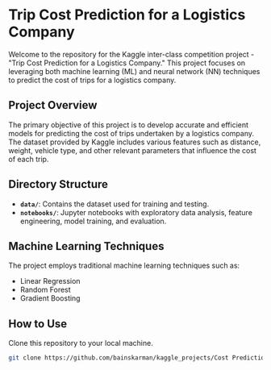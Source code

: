 # Trip Cost Prediction for a Logistics Company

Welcome to the repository for the Kaggle inter-class competition project - "Trip Cost Prediction for a Logistics Company." This project focuses on leveraging both machine learning (ML) and neural network (NN) techniques to predict the cost of trips for a logistics company.

## Project Overview

The primary objective of this project is to develop accurate and efficient models for predicting the cost of trips undertaken by a logistics company. The dataset provided by Kaggle includes various features such as distance, weight, vehicle type, and other relevant parameters that influence the cost of each trip.

## Directory Structure

- **`data/`**: Contains the dataset used for training and testing.
- **`notebooks/`**: Jupyter notebooks with exploratory data analysis, feature engineering, model training, and evaluation.

## Machine Learning Techniques

The project employs traditional machine learning techniques such as:
- Linear Regression
- Random Forest
- Gradient Boosting

## How to Use

Clone this repository to your local machine.
   ```bash
   git clone https://github.com/bainskarman/kaggle_projects/Cost Prediction for Logistic Company.git
